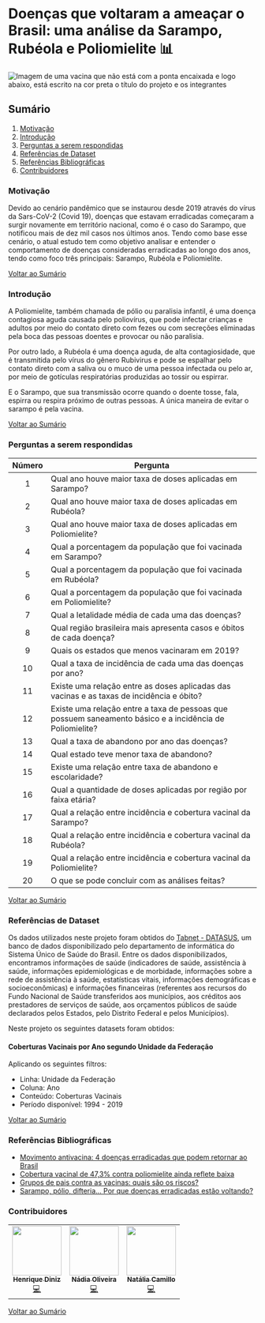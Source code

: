 # Doenças que voltaram a ameaçar o Brasil: uma análise da Sarampo, Rubéola e Poliomielite :bar_chart:

![Imagem de uma vacina que não está com a ponta encaixada e logo abaixo, está escrito na cor preta o título do projeto e os integrantes](https://i.imgur.com/oUYpOSc.jpg)

<a name="inicio"></a>
## Sumário

1. [Motivação](#motivacao)
2. [Introdução](#intro)
3. [Perguntas a serem respondidas](#perguntas)
4. [Referências de Dataset](#refsdata)
5. [Referências Bibliográficas](#refs)
6. [Contribuidores](#colaboradores)

<a name="motivacao"></a>
### Motivação

Devido ao cenário pandêmico que se instaurou desde 2019 através do vírus da Sars-CoV-2 (Covid 19), doenças que estavam erradicadas começaram a surgir novamente em território nacional, como é o caso do Sarampo, que notificou mais de dez mil casos nos últimos anos. Tendo como base esse cenário, o atual estudo tem como objetivo analisar e entender o comportamento de doenças consideradas erradicadas ao longo dos anos, tendo como foco três principais: Sarampo, Rubéola e Poliomielite.

<a href="#inicio">Voltar ao Sumário</a>
<a name="intro"></a>
### Introdução

A Poliomielite, também chamada de pólio ou paralisia infantil, é uma doença contagiosa aguda causada pelo poliovírus, que pode infectar crianças e adultos por meio do contato direto com fezes ou com secreções eliminadas pela boca das pessoas doentes e provocar ou não paralisia. 

Por outro lado, a Rubéola  é uma doença aguda, de alta contagiosidade, que é transmitida pelo vírus do gênero Rubivirus e  pode se espalhar pelo contato direto com a saliva ou o muco de uma pessoa infectada ou pelo ar, por meio de gotículas respiratórias produzidas ao tossir ou espirrar.

E o Sarampo, que sua transmissão ocorre quando o doente tosse, fala, espirra ou respira próximo de outras pessoas. A única maneira de evitar o sarampo é pela vacina.

<a href="#inicio">Voltar ao Sumário</a>

<a name="perguntas"></a>
### Perguntas a serem respondidas

| Número |                                                 Pergunta                                                 |
|:------:|--------------------------------------------------------------------------------------------------------|
| 1      | Qual ano houve maior taxa de doses aplicadas em Sarampo?                                                 |
| 2      | Qual ano houve maior taxa de doses aplicadas em Rubéola?                                                 |
| 3      | Qual ano houve maior taxa de doses aplicadas em Poliomielite?                                            |
| 4      | Qual a porcentagem da população que foi vacinada em Sarampo?                                             |
| 5      | Qual a porcentagem da população que foi vacinada em Rubéola?                                             |
| 6      | Qual a porcentagem da população que foi vacinada em Poliomielite?                                        |
| 7      | Qual a letalidade média de cada uma das doenças?                                                         |
| 8      | Qual região brasileira mais apresenta casos e óbitos de cada doença?                                     |
| 9      | Quais os estados que menos vacinaram em 2019?                                                            |
| 10     | Qual a taxa de incidência de cada uma das doenças por ano?                                               |
| 11     | Existe uma relação entre as doses aplicadas das vacinas e as taxas de incidência e óbito?                |
| 12     | Existe uma relação entre a taxa de pessoas que possuem saneamento básico e a incidência de Poliomielite? |
| 13     | Qual a taxa de abandono por ano das doenças?                                                             |
| 14     | Qual estado teve menor taxa de abandono?                                                                 |
| 15     | Existe uma relação entre taxa de abandono e escolaridade?                                                |
| 16     | Qual a quantidade de doses aplicadas por região por faixa etária?                                        |
| 17     | Qual a relação entre incidência e cobertura vacinal da Sarampo?                                          |
| 18     | Qual a relação entre incidência e cobertura vacinal da Rubéola?                                          |
| 19     | Qual a relação entre incidência e cobertura vacinal da Poliomielite?                                     |
| 20     | O que se pode concluir com as análises feitas?                                                           |

<a href="#inicio">Voltar ao Sumário</a>


<a name="refdata"></a>
### Referências de Dataset
Os dados utilizados neste projeto foram obtidos do <a href="http://www2.datasus.gov.br/DATASUS/index.php?area=0202">Tabnet - DATASUS</a>, um banco de dados disponibilizado pelo departamento de informática do Sistema Único de Saúde do Brasil. Entre os dados disponibilizados, encontramos informações de saúde (indicadores de saúde, assistência à saúde, informações epidemiológicas e de morbidade, informações sobre a rede de assistência à saúde, estatísticas vitais, informações demográficas e socioeconômicas) e informações financeiras (referentes aos recursos do Fundo Nacional de Saúde transferidos aos municípios, aos créditos aos prestadores de serviços de saúde, aos orçamentos públicos de saúde declarados pelos Estados, pelo Distrito Federal e pelos Municípios).

Neste projeto os seguintes datasets foram obtidos:

<h4>Coberturas Vacinais por Ano segundo Unidade da Federação</h4>
Aplicando os seguintes filtros:

<ul>
  <li>Linha: Unidade da Federação</li>
  <li>Coluna: Ano</li>
  <li>Conteúdo: Coberturas Vacinais</li>
  <li>Período disponível: 1994 - 2019</li>
</ul>


<a href="#inicio">Voltar ao Sumário</a>
<a name="refs"></a>
### Referências Bibliográficas
- <a href="https://www.unimedfortaleza.com.br/blog/cuidar-de-voce/movimento-antivacina">Movimento antivacina: 4 doenças erradicadas que podem retornar ao Brasil</a>
- <a href="https://www.agenciabrasilia.df.gov.br/2020/11/08/cobertura-vacinal-de-473-contra-poliomielite-ainda-reflete-baixa/">Cobertura vacinal de 47,3% contra poliomielite ainda reflete baixa</a>
- <a href="https://revistacrescer.globo.com/Voce-precisa-saber/noticia/2017/05/grupos-de-pais-contra-vacinas-quais-sao-os-riscos.html">Grupos de pais contra as vacinas: quais são os riscos?</a>
- <a href="http://www.femipa.org.br/noticias/sarampo-polio-difteria-por-que-doencas-erradicadas-estao-voltando/">Sarampo, pólio, difteria… Por que doenças erradicadas estão voltando?</a>

<a name="colaboradores"></a>
### Contribuidores

<table>
  <tr>
    <td align="center"><a href="https://github.com/hpbd152"><img src="https://avatars.githubusercontent.com/u/31517090?v=4" width="100px;" alt=""/><br /><sub><b>Henrique Diniz</b></sub></a><br /><a href="https://github.com/hpbd152" title="Code">💻</a></td>
    <td align="center"><a href="https://github.com/NadiaaOliverr"><img src="https://avatars2.githubusercontent.com/u/41811634?v=4" width="100px;" alt=""/><br /><sub><b>Nádia Oliveira</b></sub></a><br /><a href="https://github.com/NadiaaOliverr" title="Code">💻</a></td>
    <td align="center"><a href="https://github.com/natalicarmo"><img src="https://avatars.githubusercontent.com/u/50000533?v=4" width="100px;" alt=""/><br /><sub><b>Natália Camillo</b></sub></a><br /><a href="https://github.com/natalicarmo" title="Code">💻</a></td>
  </tr>
</table>
<a href="#inicio">Voltar ao Sumário</a>
